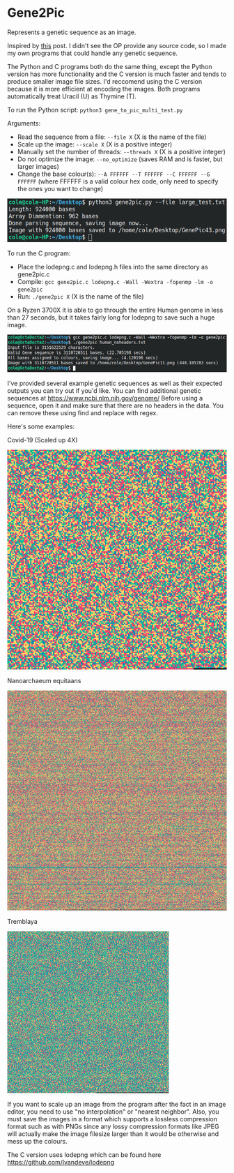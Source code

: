 # Gene2Pic
Represents a genetic sequence as an image.

Inspired by [this](https://www.reddit.com/r/dataisbeautiful/comments/mg1cxr/oc_entire_genome_of_covid_virus_sarscov2/) post. I didn't see the OP provide any source code, so I made my own programs that could handle any genetic sequence.

The Python and C programs both do the same thing, except the Python version has more functionality and the C version is much faster and tends to produce smaller image file sizes. I'd reccomend using the C version because it is more efficient at encoding the images. Both programs automatically treat Uracil (U) as Thymine (T).

To run the Python script: `python3 gene_to_pic_multi_test.py`

Arguments:
- Read the sequence from a file: `--file X` (X is the name of the file)
- Scale up the image: `--scale X` (X is a positive integer)
- Manually set the number of threads: `--threads X` (X is a positive integer)
- Do not optimize the image: `--no_optimize` (saves RAM and is faster, but larger images)
- Change the base colour(s): `--A FFFFFF --T FFFFFF --C FFFFFF --G FFFFFF` (where FFFFFF is a valid colour hex code, only need to specify the ones you want to change)

![Image](https://github.com/cole8888/Gene2Pic/blob/main/Python_Example.png)

To run the C program:
- Place the lodepng.c and lodepng.h files into the same directory as gene2pic.c
- Compile: `gcc gene2pic.c lodepng.c -Wall -Wextra -fopenmp -lm -o gene2pic`
- Run: `./gene2pic X` (X is the name of the file)

On a Ryzen 3700X it is able to go through the entire Human genome in less than 27 seconds, but it takes fairly long for lodepng to save such a huge image.

![Image](https://github.com/cole8888/Gene2Pic/blob/main/C_Example.png)

I've provided several example genetic sequences as well as their expected outputs you can try out if you'd like. You can find additional genetic sequences at https://www.ncbi.nlm.nih.gov/genome/
Before using a sequence, open it and make sure that there are no headers in the data. You can remove these using find and replace with regex.

Here's some examples:

Covid-19 (Scaled up 4X)

![Image](https://github.com/cole8888/Gene2Pic/blob/main/Example%20Images/Covid-19_scale4X.png)

Nanoarchaeum equitaans

![Image](https://github.com/cole8888/Gene2Pic/blob/main/Example%20Images/Nanoarchaeum%20equitaans.png)

Tremblaya

![Image](https://github.com/cole8888/Gene2Pic/blob/main/Example%20Images/Tremblaya.png)

If you want to scale up an image from the program after the fact in an image editor, you need to use "no interpolation" or "nearest neighbor". Also, you must save the images in a format which supports a lossless compression format such as with PNGs since any lossy compression formats like JPEG will actually make the image filesize larger than it would be otherwise and mess up the colours.

The C version uses lodepng which can be found here https://github.com/lvandeve/lodepng
